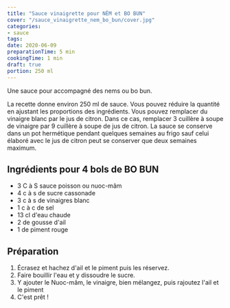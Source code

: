 ```yaml
---
title: "Sauce vinaigrette pour NÊM et BO BUN"
cover: "/sauce_vinaigrette_nem_bo_bun/cover.jpg"
categories:
- sauce
tags:
date: 2020-06-09
preparationTime: 5 min
cookingTime: 1 min 
draft: true
portion: 250 ml
---
```

Une sauce pour accompagné des nems ou bo bun.

<!--more--> 
La recette donne environ 250 ml de sauce. 
Vous pouvez réduire la quantité en ajustant les proportions des ingrédients.
Vous pouvez remplacer du vinaigre blanc par le jus de citron. 
Dans ce cas, remplacer 3 cuillère à soupe de vinaigre par 9 cuillère à soupe de jus de citron. 
La sauce se conserve dans un pot hermétique pendant quelques semaines au frigo sauf celui élaboré avec le jus de citron peut se conserver que deux semaines maximum.

## Ingrédients pour 4 bols de BO BUN

- 3 C à S sauce poisson ou nuoc-mâm
- 4 c à s de sucre cassonade 
- 3 c à s de vinaigres blanc
- 1 c à c de sel
- 13 cl d'eau chaude
- 2 de gousse d'ail
- 1 de piment rouge 

## Préparation

1. Écrasez et hachez d'ail et le piment puis les réservez.
2. Faire bouillir l'eau et y dissoudre le sucre.
3. Y ajouter le Nuoc-mâm, le vinaigre, bien mélangez, puis rajoutez l'ail et le piment
4. C'est prêt !
